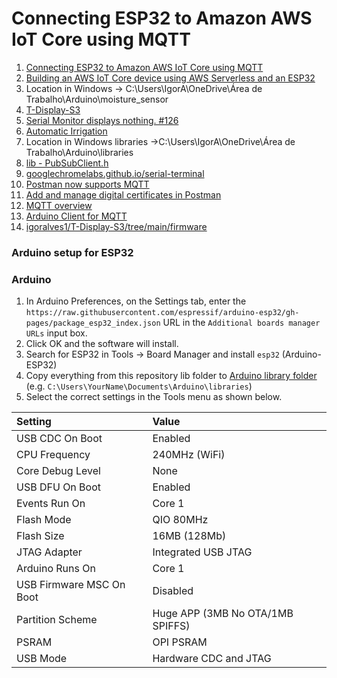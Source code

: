 # Connecting ESP32 to Amazon AWS IoT Core using MQTT

1. [Connecting ESP32 to Amazon AWS IoT Core using MQTT](https://how2electronics.com/connecting-esp32-to-amazon-aws-iot-core-using-mqtt)
2. [Building an AWS IoT Core device using AWS Serverless and an ESP32](https://aws.amazon.com/blogs/compute/building-an-aws-iot-core-device-using-aws-serverless-and-an-esp32)
3. Location in Windows -> C:\Users\IgorA\OneDrive\Área de Trabalho\Arduino\moisture_sensor
4. [T-Display-S3](https://github.com/igoralves1/T-Display-S3)
5. [Serial Monitor displays nothing. #126](https://github.com/Xinyuan-LilyGO/T-Display-S3/issues/126)
6. [Automatic Irrigation](https://www.aliexpress.us/item/3256804642371142.html?spm=a2g0o.order_list.order_list_main.75.40891802e3ZNxU&gatewayAdapt=glo2usa)
7. Location in Windows libraries ->C:\Users\IgorA\OneDrive\Área de Trabalho\Arduino\libraries
8. [lib - PubSubClient.h](https://pubsubclient.knolleary.net)
9. [googlechromelabs.github.io/serial-terminal](https://googlechromelabs.github.io/serial-terminal/)
10. [Postman now supports MQTT](https://blog.postman.com/postman-supports-mqtt-apis/)
11. [Add and manage digital certificates in Postman](https://learning.postman.com/docs/sending-requests/certificates/)
12. [MQTT overview](https://learning.postman.com/docs/sending-requests/mqtt-client/mqtt-client-overview/)
13. [Arduino Client for MQTT](https://pubsubclient.knolleary.net/)
14. [igoralves1/T-Display-S3/tree/main/firmware](https://github.com/igoralves1/T-Display-S3/tree/main/firmware)


### Arduino setup for ESP32

### Arduino

1. In Arduino Preferences, on the Settings tab, enter the `https://raw.githubusercontent.com/espressif/arduino-esp32/gh-pages/package_esp32_index.json` URL in the `Additional boards manager URLs` input box. 
2. Click OK and the software will install. 
3. Search for ESP32 in Tools → Board Manager and install `esp32` (Arduino-ESP32)
4. Copy everything from this repository lib folder to [Arduino library folder](https://docs.arduino.cc/software/ide-v1/tutorials/installing-libraries#manual-installation) (e.g. `C:\Users\YourName\Documents\Arduino\libraries`)
5. Select the correct settings in the Tools menu as shown below.

| Setting                  | Value                            |
| :----------------------- | :------------------------------- |
| USB CDC On Boot          | Enabled                          |
| CPU Frequency            | 240MHz (WiFi)                    |
| Core Debug Level         | None                             |
| USB DFU On Boot          | Enabled                          |
| Events Run On            | Core 1                           |
| Flash Mode               | QIO 80MHz                        |
| Flash Size               | 16MB (128Mb)                     |
| JTAG Adapter             | Integrated USB JTAG              |
| Arduino Runs On          | Core 1                           |
| USB Firmware MSC On Boot | Disabled                         |
| Partition Scheme         | Huge APP (3MB No OTA/1MB SPIFFS) |
| PSRAM                    | OPI PSRAM                        |
| USB Mode                 | Hardware CDC and JTAG            |